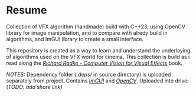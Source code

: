 # Resume

Collection of VFX algorithm (handmade) build with C++23, using OpenCV library for image manipulation, and to compare with alredy build in algorithms, and ImGUI library to create a small interface.

This repository is created as a way to learn and understand the underlaying of algorithms used on the VFX world for cinema.
This collection is build as i read along the [_Richard Radke - Computer Vision for Visual Effects_](https://cvfxbook.com/about/) book. 

*NOTES:*
Dependency folder (_.deps/_ in source directory) is uploaded separately from project. Contains [_ImGUI_](https://github.com/ocornut/imgui) and [_OpenCV_](https://opencv.org/). Uploaded into drive: *(TODO: add share link)*